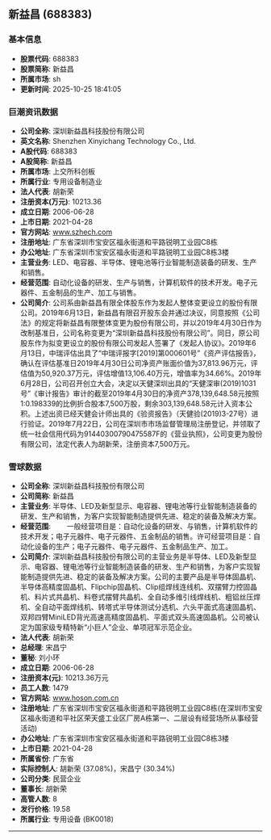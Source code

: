 ## 新益昌 (688383)

### 基本信息

- **股票代码**: 688383
- **股票简称**: 新益昌
- **所属市场**: sh
- **更新时间**: 2025-10-25 18:41:05

### 巨潮资讯数据

- **公司全称**: 深圳新益昌科技股份有限公司
- **英文名称**: Shenzhen Xinyichang Technology Co., Ltd.
- **A股代码**: 688383
- **A股简称**: 新益昌
- **所属市场**: 上交所科创板
- **所属行业**: 专用设备制造业
- **法人代表**: 胡新荣
- **注册资本(万元)**: 10213.36
- **成立日期**: 2006-06-28
- **上市日期**: 2021-04-28
- **官方网站**: www.szhech.com
- **注册地址**: 广东省深圳市宝安区福永街道和平路锐明工业园C8栋
- **办公地址**: 广东省深圳市宝安区福永街道和平路锐明工业园C8栋3楼
- **主营业务**: LED、电容器、半导体、锂电池等行业智能制造装备的研发、生产和销售。
- **经营范围**: 自动化设备的研发、生产与销售，计算机软件的技术开发。电子元器件、五金制品的生产、加工与销售。
- **公司简介**: 公司系由新益昌有限全体股东作为发起人整体变更设立的股份有限公司。2019年6月13日，新益昌有限召开股东会并通过决议，同意按照《公司法》的规定将新益昌有限整体变更为股份有限公司，并以2019年4月30日作为改制基准日，公司名称变更为“深圳新益昌科技股份有限公司”。同日，原公司股东作为拟变更设立的股份有限公司发起人签署了《发起人协议》。2019年6月13日，中瑞评估出具了“中瑞评报字[2019]第000601号”《资产评估报告》，确认在评估基准日2019年4月30日公司净资产账面价值为37,813.96万元，评估值为50,920.37万元，评估增值13,106.40万元，增值率为34.66%。2019年6月28日，公司召开创立大会，决定以天健深圳出具的“天健深审(2019)1031号”《审计报告》审计的截至2019年4月30日的净资产378,139,648.58元按照1∶0.198339的比例折合股本7,500万股，剩余303,139,648.58元计入资本公积。上述出资已经天健会计师出具的《验资报告》（天健验(2019)3-27号）进行验证。2019年7月22日，公司在深圳市市场监督管理局注册登记，并领取了统一社会信用代码为91440300790475587F的《营业执照》，公司变更为股份有限公司，法定代表人为胡新荣，注册资本7,500万元。

### 雪球数据

- **公司全称**: 深圳新益昌科技股份有限公司
- **公司简称**: 新益昌
- **主营业务**: 半导体、LED及新型显示、电容器、锂电池等行业智能制造装备的研发、生产和销售，为客户实现智能制造提供先进、稳定的装备及解决方案。
- **经营范围**: 　　一般经营项目是：自动化设备的研发、与销售，计算机软件的技术开发；电子元器件、电子元器件、五金制品的销售。许可经营项目是：自动化设备的生产；电子元器件、电子元器件、五金制品生产、加工。
- **公司简介**: 深圳新益昌科技股份有限公司的主营业务是半导体、LED及新型显示、电容器、锂电池等行业智能制造装备的研发、生产和销售，为客户实现智能制造提供先进、稳定的装备及解决方案。公司的主要产品是半导体固晶机、半导体高精度固晶机、Flipchip固晶机、Clip组焊线连线机、双摆臂力控固晶机、料片式共晶机、料卷式摆臂共晶机、全自动多维引线焊线机、粗铝丝压焊机、全自动平面焊线机、转塔式半导体测试分选机、六头平面式高速固晶机、双邦四臂MiniLED背光高速高精度固晶机、平面式双头高速固晶机。公司被认定为国家级专精特新“小巨人”企业、单项冠军示范企业。
- **法人代表**: 胡新荣
- **总经理**: 宋昌宁
- **董秘**: 刘小环
- **成立日期**: 2006-06-28
- **注册资本(元)**: 10213.36万元
- **员工人数**: 1479
- **官方网站**: www.hoson.com.cn
- **注册地址**: 广东省深圳市宝安区福永街道和平路锐明工业园C8栋(在深圳市宝安区福永街道和平社区荣天盛工业区厂房A栋第一、二层设有经营场所从事经营活动)
- **办公地址**: 广东省深圳市宝安区福永街道和平路锐明工业园C8栋3楼
- **上市日期**: 2021-04-28
- **所属省份**: 广东省
- **实际控制人**: 胡新荣 (37.08%)，宋昌宁 (30.34%)
- **公司分类**: 民营企业
- **董事长**: 胡新荣
- **高管人数**: 8
- **发行价格**: 19.58
- **所属行业**: 专用设备 (BK0018)

---